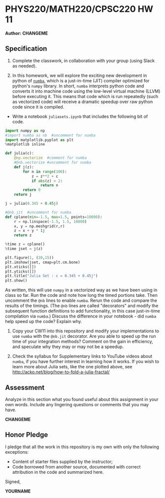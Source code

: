 
# PHYS220/MATH220/CPSC220 HW 11

**Author:** **CHANGEME**

## Specification

1. Complete the classwork, in collaboration with your group (using Slack as needed).

1. In this homework, we will explore the exciting new development in python of [```numba```](http://numba.pydata.org/), which is a just-in-time (JIT) compiler optimized for python's ```numpy``` library. In short, ```numba``` interprets python code and converts it into machine code using the low-level virtual machine (LLVM) before executing it. This means that code which is run repeatedly (such as vectorized code) will receive a dramatic speedup over raw python code since it is compiled. 

* Write a notebook ```juliasets.ipynb``` that includes the following bit of code.

```python
import numpy as np
#import numba as nb  #uncomment for numba
import matplotlib.pyplot as plt
%matplotlib inline

def julia(c):
    @np.vectorize  #comment for numba
    #@nb.vectorize #uncomment for numba
    def j(z):
        for n in range(100):
            z = z**2 + c
            if abs(z) > 2:
                return n
        return 0
    return j

j = julia(0.345 + 0.45j)

#@nb.jit  #uncomment for numba
def cplane(min=-1.5, max=1.5, points=10000):
    r = np.linspace(-1.5, 1.5, 10000)
    x, y = np.meshgrid(r,r)
    z = x + y * 1j
    return z

%time z = cplane()
%time jset = j(z)

plt.figure(1, (20,15))
plt.imshow(jset, cmap=plt.cm.bone)
plt.xticks([])
plt.yticks([])
plt.title("Julia Set : c = 0.345 + 0.45j")
plt.show()
```

As written, this will use ```numpy``` in a vectorized way as we have been using in class so far. Run the code and note how long the timed portions take. Then uncomment the ```@nb``` lines to enable ```numba```. Rerun the code and compare the results of the timings. (The ```@nb``` lines are called "decorators" and modify the subsequent function definitions to add functionality, in this case just-in-time compilation via ```numba```.) Discuss the difference in your notebook - did `numba` help speed up the code? Explain why.

1. Copy your CW11 into this repository and modify your implementations to use ```numba``` with the ```@nb.jit``` decorator. Are you able to speed up the run time of your integration methods? Comment on the gain in efficiency, and speculate why they may or may not be a speedup.

1. Check the syllabus for Supplementary links to YouTube videos about `numba`, if you have further interest in learning how it works. If you wish to learn more about Julia sets, like the one plotted above, see http://acko.net/blog/how-to-fold-a-julia-fractal/

## Assessment

Analyze in this section what you found useful about this assignment in your own words. Include any lingering questions or comments that you may have.

**CHANGEME**

## Honor Pledge

I pledge that all the work in this repository is my own with only the following exceptions:

* Content of starter files supplied by the instructor;
* Code borrowed from another source, documented with correct attribution in the code and summarized here.

Signed,

**YOURNAME**
